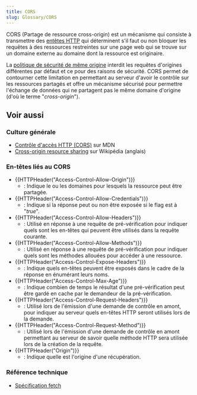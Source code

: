 ```yaml
---
title: CORS
slug: Glossary/CORS
---
```


CORS (Partage de ressource cross-origin) est un mécanisme qui consiste à transmettre des [entêtes HTTP](/fr/docs/HTTP/Headers) qui déterminent s'il faut ou non bloquer les requêtes à des ressources restreintes sur une page web qui se trouve sur un domaine externe au domaine dont la ressource est originaire.

La [politique de sécurité de même origine](/fr/docs/Web/JavaScript/Same_origin_policy_for_JavaScript) interdit les requêtes d'origines différentes par défaut et ce pour des raisons de sécurité.
CORS permet de contourner cette limitation en permettant au serveur d'avoir le contrôle sur les ressources partagés et offre un mécanisme sécurisé pour permettre l'échange de données qui ne partagent pas le même domaine d'origine (d'où le terme "_cross-origin_").

## Voir aussi

### Culture générale

- [Contrôle d'accès HTTP (CORS)](/fr/docs/HTTP/Access_control_CORS) sur MDN
- [Cross-origin resource sharing](https://en.wikipedia.org/wiki/Cross-origin_resource_sharing) sur Wikipédia (anglais)

### En-têtes liés au CORS

- {{HTTPHeader("Access-Control-Allow-Origin")}}
  - : Indique le ou les domaines pour lesquels la ressource peut être partagée.
- {{HTTPHeader("Access-Control-Allow-Credentials")}}
  - : Indique si la réponse peut ou non être exposée si le flag est à "_true_".
- {{HTTPHeader("Access-Control-Allow-Headers")}}
  - : Utilisé en réponse à une requête de pré-vérification pour indiquer quels sont les en-têtes qui peuvent être utilisés dans la requête courante.
- {{HTTPHeader("Access-Control-Allow-Methods")}}
  - : Utilisé en réponse à une requête de pré-vérification pour indiquer quels sont les méthodes allouées pour accéder à une ressource.
- {{HTTPHeader("Access-Control-Expose-Headers")}}
  - : Indique quels en-têtes peuvent être exposés dans le cadre de la réponse en énumérant leurs noms.
- {{HTTPHeader("Access-Control-Max-Age")}}
  - : Indique combien de temps le résultat d'une pré-vérification peut être gardé en cache par le demandeur de la pré-vérification.
- {{HTTPHeader("Access-Control-Request-Headers")}}
  - : Utilisé lors de l'émission d'une demande de contrôle en amont, pour indiquer au serveur quels en-têtes HTTP seront utilisés lors de la demande.
- {{HTTPHeader("Access-Control-Request-Method")}}
  - : Utilisé lors de l'émission d'une demande de contrôle en amont permettant au serveur de savoir quelle méthode HTTP sera utilisée lors de la création de la requête.
- {{HTTPHeader("Origin")}}
  - : Indique quelle est l'origine d'une récupération.

### Référence technique

- [Spécification fetch](https://fetch.spec.whatwg.org/#http-cors-protocol)
